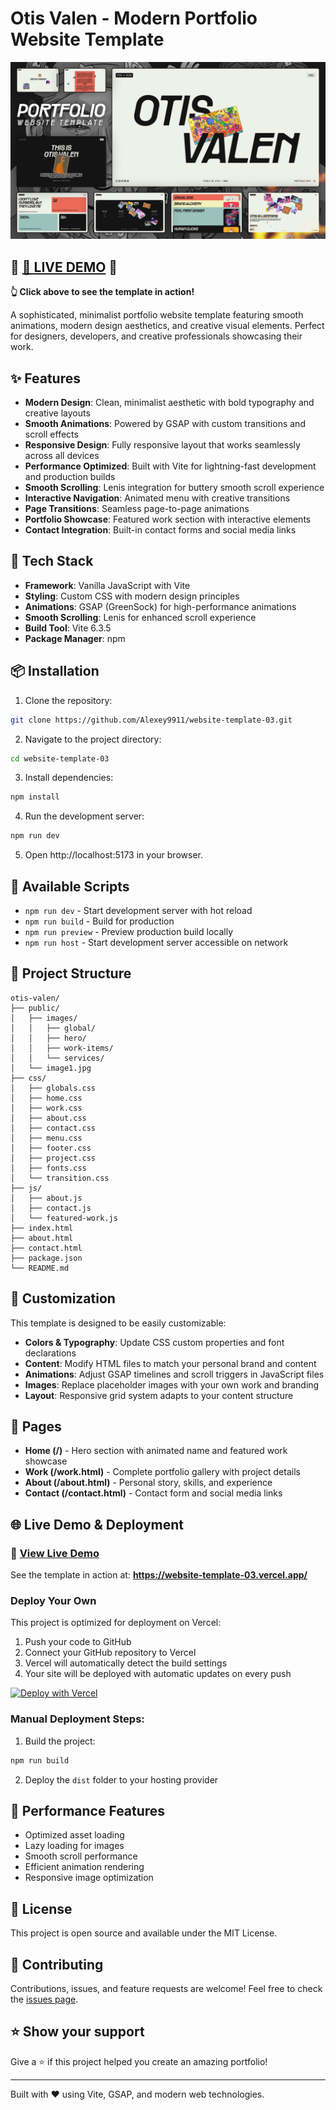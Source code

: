 # Otis Valen - Modern Portfolio Website Template

![Otis Valen Template Preview](public/image1.jpg)

## 🌟 [🔗 **LIVE DEMO**](https://website-template-03.vercel.app/) 🌟

**👆 Click above to see the template in action!**

A sophisticated, minimalist portfolio website template featuring smooth animations, modern design aesthetics, and creative visual elements. Perfect for designers, developers, and creative professionals showcasing their work.

## ✨ Features

- **Modern Design**: Clean, minimalist aesthetic with bold typography and creative layouts
- **Smooth Animations**: Powered by GSAP with custom transitions and scroll effects
- **Responsive Design**: Fully responsive layout that works seamlessly across all devices
- **Performance Optimized**: Built with Vite for lightning-fast development and production builds
- **Smooth Scrolling**: Lenis integration for buttery smooth scroll experience
- **Interactive Navigation**: Animated menu with creative transitions
- **Page Transitions**: Seamless page-to-page animations
- **Portfolio Showcase**: Featured work section with interactive elements
- **Contact Integration**: Built-in contact forms and social media links

## 🚀 Tech Stack

- **Framework**: Vanilla JavaScript with Vite
- **Styling**: Custom CSS with modern design principles
- **Animations**: GSAP (GreenSock) for high-performance animations
- **Smooth Scrolling**: Lenis for enhanced scroll experience
- **Build Tool**: Vite 6.3.5
- **Package Manager**: npm

## 📦 Installation

1. Clone the repository:
```bash
git clone https://github.com/Alexey9911/website-template-03.git
```

2. Navigate to the project directory:
```bash
cd website-template-03
```

3. Install dependencies:
```bash
npm install
```

4. Run the development server:
```bash
npm run dev
```

5. Open http://localhost:5173 in your browser.

## 🔧 Available Scripts

- `npm run dev` - Start development server with hot reload
- `npm run build` - Build for production
- `npm run preview` - Preview production build locally
- `npm run host` - Start development server accessible on network

## 📁 Project Structure

```
otis-valen/
├── public/
│   ├── images/
│   │   ├── global/
│   │   ├── hero/
│   │   ├── work-items/
│   │   └── services/
│   └── image1.jpg
├── css/
│   ├── globals.css
│   ├── home.css
│   ├── work.css
│   ├── about.css
│   ├── contact.css
│   ├── menu.css
│   ├── footer.css
│   ├── project.css
│   ├── fonts.css
│   └── transition.css
├── js/
│   ├── about.js
│   ├── contact.js
│   └── featured-work.js
├── index.html
├── about.html
├── contact.html
├── package.json
└── README.md
```

## 🎨 Customization

This template is designed to be easily customizable:

- **Colors & Typography**: Update CSS custom properties and font declarations
- **Content**: Modify HTML files to match your personal brand and content
- **Animations**: Adjust GSAP timelines and scroll triggers in JavaScript files
- **Images**: Replace placeholder images with your own work and branding
- **Layout**: Responsive grid system adapts to your content structure

## 📱 Pages

- **Home (/)** - Hero section with animated name and featured work showcase
- **Work (/work.html)** - Complete portfolio gallery with project details
- **About (/about.html)** - Personal story, skills, and experience
- **Contact (/contact.html)** - Contact form and social media links

## 🌐 Live Demo & Deployment

### 🚀 [View Live Demo](https://website-template-03.vercel.app/)

See the template in action at: **https://website-template-03.vercel.app/**

### Deploy Your Own

This project is optimized for deployment on Vercel:

1. Push your code to GitHub
2. Connect your GitHub repository to Vercel
3. Vercel will automatically detect the build settings
4. Your site will be deployed with automatic updates on every push

[![Deploy with Vercel](https://vercel.com/button)](https://vercel.com/new/clone?repository-url=https://github.com/Alexey9911/website-template-03)

### Manual Deployment Steps:

1. Build the project:
```bash
npm run build
```

2. Deploy the `dist` folder to your hosting provider

## 🎯 Performance Features

- Optimized asset loading
- Lazy loading for images
- Smooth scroll performance
- Efficient animation rendering
- Responsive image optimization

## 📄 License

This project is open source and available under the MIT License.

## 🤝 Contributing

Contributions, issues, and feature requests are welcome! Feel free to check the [issues page](https://github.com/Alexey9911/website-template-03/issues).

## ⭐ Show your support

Give a ⭐️ if this project helped you create an amazing portfolio!

---

Built with ❤️ using Vite, GSAP, and modern web technologies.

